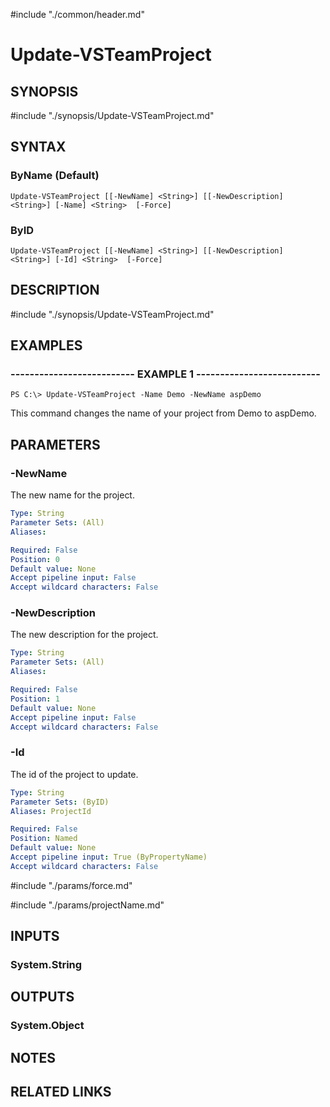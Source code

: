 #include "./common/header.md"

# Update-VSTeamProject

## SYNOPSIS
#include "./synopsis/Update-VSTeamProject.md"

## SYNTAX

### ByName (Default)
```
Update-VSTeamProject [[-NewName] <String>] [[-NewDescription] <String>] [-Name] <String>  [-Force]
```

### ByID
```
Update-VSTeamProject [[-NewName] <String>] [[-NewDescription] <String>] [-Id] <String>  [-Force]
```

## DESCRIPTION
#include "./synopsis/Update-VSTeamProject.md"

## EXAMPLES

### -------------------------- EXAMPLE 1 --------------------------
```
PS C:\> Update-VSTeamProject -Name Demo -NewName aspDemo
```

This command changes the name of your project from Demo to aspDemo.

## PARAMETERS

### -NewName
The new name for the project.

```yaml
Type: String
Parameter Sets: (All)
Aliases: 

Required: False
Position: 0
Default value: None
Accept pipeline input: False
Accept wildcard characters: False
```

### -NewDescription
The new description for the project.

```yaml
Type: String
Parameter Sets: (All)
Aliases: 

Required: False
Position: 1
Default value: None
Accept pipeline input: False
Accept wildcard characters: False
```

### -Id
The id of the project to update.

```yaml
Type: String
Parameter Sets: (ByID)
Aliases: ProjectId

Required: False
Position: Named
Default value: None
Accept pipeline input: True (ByPropertyName)
Accept wildcard characters: False
```

#include "./params/force.md"

#include "./params/projectName.md"

## INPUTS

### System.String

## OUTPUTS

### System.Object

## NOTES

## RELATED LINKS